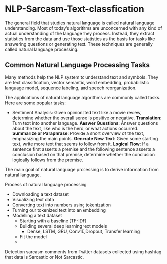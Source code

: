 # NLP-Sarcasm-Text-classfication

The general field that studies natural language is called natural language understanding. Most of today’s algorithms are unconcerned with any kind of actual understanding of the language they process. Instead, they extract statistics from the data and use those statistics as the basis for tasks like answering questions or
generating text. These techniques are generally called natural language processing.

## Common Natural Language Processing Tasks

Many methods help the NLP system to understand text and symbols. They are text classification, vector semantic, word embedding, probabilistic language model, sequence labeling, and speech reorganization.

The applications of natural language algorithms are commonly called tasks. Here are some popular tasks:

 * Sentiment Analysis: Given opinionated text like a movie review, determine whether the overall sense is positive or negative.
 **Translation**: Turn text into another language.
 **Answer Questions**: Answer questions about the text, like who is the hero, or what actions occurred.
 **Summarize or Paraphrase**: Provide a short overview of the text, emphasizing the main points.
 **Generate New Text**: Given some starting text, write more text that seems to follow from it.
 **Logical Flow**: If a sentence first asserts a premise and the following sentence asserts a conclusion based on that premise, determine whether the conclusion logically follows from the premise.

The main goal of natural language processing is to derive information from natural language.

Process of natural language processing

* Downloading a text dataset
* Visualizing text data
* Converting text into numbers using tokenization
* Turning our tokenized text into an embedding
* Modelling a text dataset
  * Starting with a baseline (TF-IDF)
  * Building several deep learning text models
    * Dense, LSTM, GRU, Conv1D,Dropout, Transfer learning
  * Fit the model
  * 
Detection sarcasm comments from Twitter datasets collected using hashtag that data is Sarcastic or Not Sarcastic.
